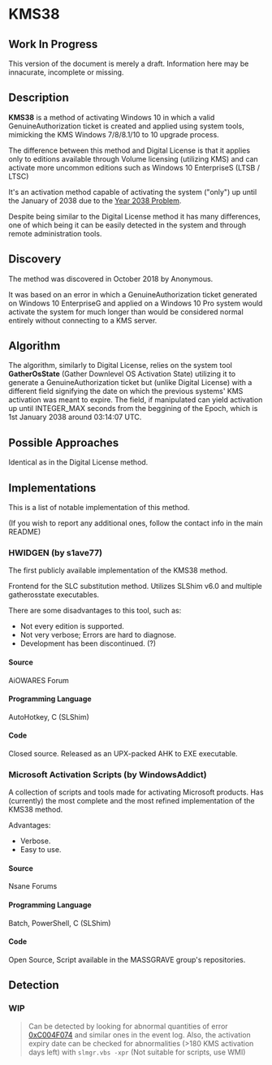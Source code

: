 # KMS38

## Work In Progress
This version of the document is merely a draft.
Information here may be innacurate, incomplete or missing.

## Description
**KMS38** is a method of activating Windows 10 in which a valid
GenuineAuthorization ticket is created and applied using system tools, mimicking
the KMS Windows 7/8/8.1/10 to 10 upgrade process.

The difference between this method and Digital License is that it applies only
to editions available through Volume licensing (utilizing KMS) and can activate
more uncommon editions such as Windows 10 EnterpriseS (LTSB / LTSC)

It's an activation method capable of activating the system ("only") up until the
January of 2038 due to the [Year 2038 Problem][1].

Despite being similar to the Digital License method it has many differences, one
of which being it can be easily detected in the system and through remote
administration tools.

## Discovery
The method was discovered in October 2018 by Anonymous.

It was based on an error in which a GenuineAuthorization ticket generated on
Windows 10 EnterpriseG and applied on a Windows 10 Pro system would activate the
system for much longer than would be considered normal entirely without
connecting to a KMS server.

## Algorithm
The algorithm, similarly to Digital License, relies on the system tool
**GatherOsState** (Gather Downlevel OS Activation State) utilizing it to
generate a GenuineAuthorization ticket but (unlike Digital License) with a
different field signifying the date on which the previous systems' KMS
activation was meant to expire. The field, if manipulated can yield activation
up until INTEGER\_MAX seconds from the beggining of the Epoch, which is 1st
January 2038 around 03:14:07 UTC.

## Possible Approaches
Identical as in the Digital License method.

## Implementations
This is a list of notable implementation of this method.

(If you wish to report any additional ones, follow the contact info in the main README)

### HWIDGEN (by s1ave77)
The first publicly available implementation of the KMS38 method.

Frontend for the SLC substitution method. Utilizes SLShim v6.0 and multiple gatherosstate executables.

There are some disadvantages to this tool, such as:
 * Not every edition is supported.
 * Not very verbose; Errors are hard to diagnose.
 * Development has been discontinued. (?)

#### Source
AiOWARES Forum

#### Programming Language
AutoHotkey, C (SLShim)

#### Code
Closed source. Released as an UPX-packed AHK to EXE executable.

### Microsoft Activation Scripts (by WindowsAddict)
A collection of scripts and tools made for activating Microsoft products. Has (currently) the most complete and the most refined implementation of the KMS38 method.

Advantages:
 * Verbose.
 * Easy to use.

#### Source
Nsane Forums

#### Programming Language
Batch, PowerShell, C (SLShim)

#### Code
Open Source, Script available in the MASSGRAVE group's repositories.

## Detection
### WIP
> Can be detected by looking for abnormal quantities of error [0xC004F074](2) and similar ones in the event log.
> Also, the activation expiry date can be checked for abnormalities (>180 KMS activation days left) with `slmgr.vbs -xpr` (Not suitable for scripts, use WMI)

[1]: https://en.wikipedia.org/wiki/Year_2038_Problem
[2]: http://errorco.de/win32/slerror-h/sl_e_vl_binding_service_unavailable/0xc004f074/